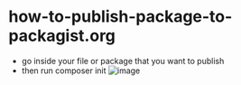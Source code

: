 # how-to-publish-package-to-packagist.org
- go inside your file or package that you want to publish
- then run composer init
![image](https://user-images.githubusercontent.com/71259275/204126238-b0285b88-0e89-4695-bc88-d43b9795cbd5.png)
